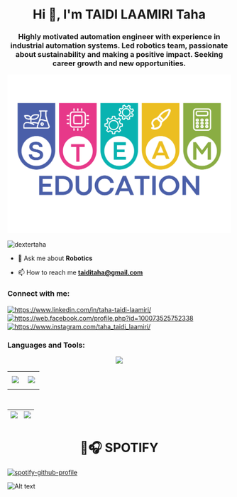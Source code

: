 <h1 align="center">Hi 👋, I'm TAIDI LAAMIRI Taha</h1>
<h3 align="center">Highly motivated automation engineer with experience in industrial automation systems. Led robotics team, passionate about sustainability and making a positive impact. Seeking career growth and new opportunities.</h3>
<p align="center"><img width="600" src="https://github.com/DexterTaha/DexterTaha/blob/main/Image/Ajouter%20un%20titre%20(3).png"></p>

<p align="left"> <img src="https://komarev.com/ghpvc/?username=dextertaha&label=Profile%20views&color=0e75b6&style=flat" alt="dextertaha" /> </p>

- 💬 Ask me about **Robotics**

- 📫 How to reach me **taiditaha@gmail.com**

<h3 align="left">Connect with me:</h3>
<p align="left">
<a href="https://linkedin.com/in/https://www.linkedin.com/in/taha-taidi-laamiri/" target="blank"><img align="center" src="https://raw.githubusercontent.com/rahuldkjain/github-profile-readme-generator/master/src/images/icons/Social/linked-in-alt.svg" alt="https://www.linkedin.com/in/taha-taidi-laamiri/" height="30" width="40" /></a>
<a href="https://fb.com/https://web.facebook.com/profile.php?id=100073525752338" target="blank"><img align="center" src="https://raw.githubusercontent.com/rahuldkjain/github-profile-readme-generator/master/src/images/icons/Social/facebook.svg" alt="https://web.facebook.com/profile.php?id=100073525752338" height="30" width="40" /></a>
<a href="https://instagram.com/https://www.instagram.com/taha_taidi_laamiri/" target="blank"><img align="center" src="https://raw.githubusercontent.com/rahuldkjain/github-profile-readme-generator/master/src/images/icons/Social/instagram.svg" alt="https://www.instagram.com/taha_taidi_laamiri/" height="30" width="40" /></a>
</p>






<h3 align="left">Languages and Tools:</h3>

<p align="center">
  <img src="https://github-profile-trophy.vercel.app/?username=DexterTaha&row=1&theme=dark" style="height: 150px;" />

</p>

<table style="width: 100%; text-align: center; border: none;">
  <tr>
    <td style="width: 50%; padding: 10px;">
      <img src="https://github-profile-summary-cards.vercel.app/api/cards/profile-details?username=DexterTaha&theme=dark" style="height: 150px;" />
    </td>
    <td style="width: 50%; padding: 10px;">
      <img src="https://github-readme-stats.vercel.app/api/top-langs?username=DexterTaha&show_icons=true&locale=en&layout=compact&theme=github_dark" style="height: 150px;" />
    </td>
  </tr>
</table>


<br>

| ![](https://github-readme-stats.vercel.app/api?username=DexterTaha&show_icons=true&locale=en&theme=dark) | ![](https://github-readme-streak-stats.herokuapp.com/?user=DexterTaha&theme=dark) |
|-|-|

<h1 align="center">🎵🎧 SPOTIFY</h1>

<p align="center">
  
[![spotify-github-profile](https://spotify-github-profile.kittinanx.com/api/view?uid=yywitii045df074e7azo4369s&cover_image=true&theme=novatorem&show_offline=false&background_color=121212&interchange=false&bar_color=53b14f&bar_color_cover=false)](https://github.com/kittinan/spotify-github-profile)

![Alt text](https://spotify-recently-played-readme.vercel.app/api?user=yywitii045df074e7azo4369s&unique={true|1|on|yes})
</p>
